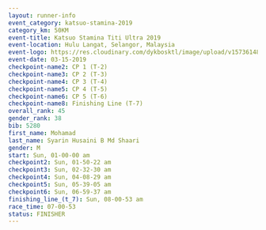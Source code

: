 ```yaml
---
layout: runner-info 
event_category: katsuo-stamina-2019 
category_km: 50KM 
event-title: Katsuo Stamina Titi Ultra 2019 
event-location: Hulu Langat, Selangor, Malaysia 
event-logo: https://res.cloudinary.com/dykbosktl/image/upload/v1573614825/Logo/Logo_p7ft6n.png
event-date: 03-15-2019 
checkpoint-name2: CP 1 (T-2) 
checkpoint-name3: CP 2 (T-3) 
checkpoint-name4: CP 3 (T-4) 
checkpoint-name5: CP 4 (T-5) 
checkpoint-name6: CP 5 (T-6) 
checkpoint-name8: Finishing Line (T-7) 
overall_rank: 45
gender_rank: 38
bib: 5280
first_name: Mohamad
last_name: Syarin Husaini B Md Shaari
gender: M
start: Sun, 01-00-00 am
checkpoint2: Sun, 01-50-22 am
checkpoint3: Sun, 02-32-30 am
checkpoint4: Sun, 04-08-29 am
checkpoint5: Sun, 05-39-05 am
checkpoint6: Sun, 06-59-37 am
finishing_line_(t_7): Sun, 08-00-53 am
race_time: 07-00-53
status: FINISHER
---
```

